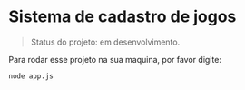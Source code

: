 <h1> Sistema de cadastro de jogos </h1>

> Status do projeto: em desenvolvimento.

Para rodar esse projeto na sua maquina, por favor digite:

```
node app.js
```
